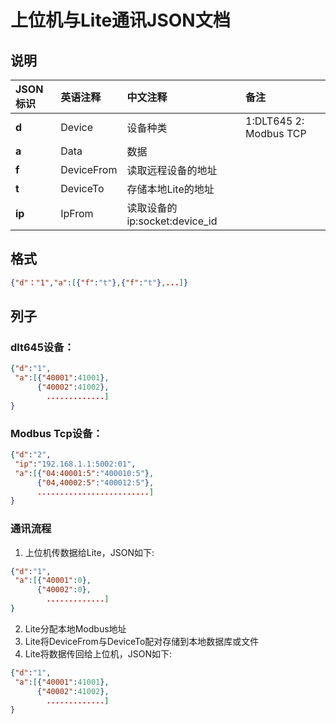 # 上位机与Lite通讯JSON文档

## 说明
JSON标识 | 英语注释 | 中文注释 | 备注
:---|:---|:---|:---
**d** | Device | 设备种类 | 1:DLT645 2: Modbus TCP
**a** | Data | 数据 | 
**f** | DeviceFrom | 读取远程设备的地址 |
**t** | DeviceTo | 存储本地Lite的地址 |
**ip** | IpFrom | 读取设备的ip:socket:device_id |

## 格式
```json
{"d"："1","a":[{"f":"t"},{"f":"t"},...]}
```

## 列子
### dlt645设备： 
```json
{"d":"1",
 "a":[{"40001":41001},
      {"40002":41002},
        .............]
}
```
### Modbus Tcp设备： 
```json
{"d":"2",
 "ip":"192.168.1.1:5002:01",
 "a":[{"04:40001:5":"400010:5"},
      {"04,40002:5":"400012:5"},
      .........................]
}
```
### 通讯流程
1. 上位机传数据给Lite，JSON如下:
```json
{"d":"1",
 "a":[{"40001":0},
      {"40002":0},
        .............]
}
```
2. Lite分配本地Modbus地址
3. Lite将DeviceFrom与DeviceTo配对存储到本地数据库或文件
4. Lite将数据传回给上位机，JSON如下:
```json
{"d":"1",
 "a":[{"40001":41001},
      {"40002":41002},
        .............]
}
```